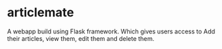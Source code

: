 # articlemate
A webapp build using Flask framework. Which gives users access to Add their articles, view them, edit them and delete them.
